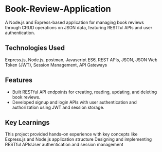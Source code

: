 # Book-Review-Application
A Node.js and Express-based application for managing book reviews through CRUD operations on JSON data, featuring RESTful APIs and user authentication.
## Technologies Used
Express.js, Node.js, postman, 
Javascript ES6, REST APIs, JSON, JSON Web Token (JWT), Session Management, API Gateways
## Features
- Built RESTful API endpoints for creating, reading, updating, and deleting book reviews.
- Developed signup and login APIs with user authentication and authorization using JWT and session storage.
## Key Learnings
This project provided hands-on experience with key concepts like
Express.js and Node.js application structure
Designing and implementing RESTful APIsUser authentication and session management
